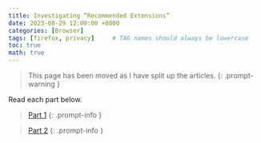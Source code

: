 ```yaml
---
title: Investigating “Recommended Extensions”
date: 2023-08-29 12:00:00 +0800
categories: [Browser]
tags: [firefox, privacy]     # TAG names should always be lowercase
toc: true
math: true
---
```


> This page has been moved as I have split up the articles.
{: .prompt-warning }

Read each part below.

> [Part 1](https://www.coloursofosint.com/posts/Investigating-Firefox-Part-1/)
{: .prompt-info }

> [Part 2](https://www.coloursofosint.com/posts/Investigating-Firefox-Part-2/)
{: .prompt-info }
